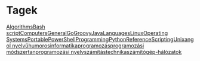 # Tagek

[Algorithms](https://github.com/BercziSandor/calibre_lib/blob/main/libs/main/_tags/algorithms.md)[Bash script](https://github.com/BercziSandor/calibre_lib/blob/main/libs/main/_tags/bash%20script.md)[Computers](https://github.com/BercziSandor/calibre_lib/blob/main/libs/main/_tags/computers.md)[General](https://github.com/BercziSandor/calibre_lib/blob/main/libs/main/_tags/general.md)[Go](https://github.com/BercziSandor/calibre_lib/blob/main/libs/main/_tags/go.md)[Groovy](https://github.com/BercziSandor/calibre_lib/blob/main/libs/main/_tags/groovy.md)[Java](https://github.com/BercziSandor/calibre_lib/blob/main/libs/main/_tags/java.md)[Languages](https://github.com/BercziSandor/calibre_lib/blob/main/libs/main/_tags/languages.md)[Linux](https://github.com/BercziSandor/calibre_lib/blob/main/libs/main/_tags/linux.md)[Operating Systems](https://github.com/BercziSandor/calibre_lib/blob/main/libs/main/_tags/operating%20systems.md)[Portable](https://github.com/BercziSandor/calibre_lib/blob/main/libs/main/_tags/portable.md)[PowerShell](https://github.com/BercziSandor/calibre_lib/blob/main/libs/main/_tags/powershell.md)[Programming](https://github.com/BercziSandor/calibre_lib/blob/main/libs/main/_tags/programming.md)[Python](https://github.com/BercziSandor/calibre_lib/blob/main/libs/main/_tags/python.md)[Reference](https://github.com/BercziSandor/calibre_lib/blob/main/libs/main/_tags/reference.md)[Scripting](https://github.com/BercziSandor/calibre_lib/blob/main/libs/main/_tags/scripting.md)[Unix](https://github.com/BercziSandor/calibre_lib/blob/main/libs/main/_tags/unix.md)[angol nyelvű](https://github.com/BercziSandor/calibre_lib/blob/main/libs/main/_tags/angol%20nyelv%C5%B1.md)[humoros](https://github.com/BercziSandor/calibre_lib/blob/main/libs/main/_tags/humoros.md)[informatika](https://github.com/BercziSandor/calibre_lib/blob/main/libs/main/_tags/informatika.md)[programozás](https://github.com/BercziSandor/calibre_lib/blob/main/libs/main/_tags/programoz%C3%A1s.md)[programozási módszertan](https://github.com/BercziSandor/calibre_lib/blob/main/libs/main/_tags/programoz%C3%A1si%20m%C3%B3dszertan.md)[programozási nyelv](https://github.com/BercziSandor/calibre_lib/blob/main/libs/main/_tags/programoz%C3%A1si%20nyelv.md)[számítástechnika](https://github.com/BercziSandor/calibre_lib/blob/main/libs/main/_tags/sz%C3%A1m%C3%ADt%C3%A1stechnika.md)[számítógép-hálózatok](https://github.com/BercziSandor/calibre_lib/blob/main/libs/main/_tags/sz%C3%A1m%C3%ADt%C3%B3g%C3%A9p-h%C3%A1l%C3%B3zatok.md)